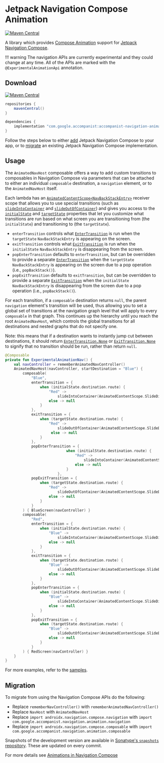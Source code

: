 # Jetpack Navigation Compose Animation

[![Maven Central](https://img.shields.io/maven-central/v/com.google.accompanist/accompanist-navigation-animation)](https://search.maven.org/search?q=g:com.google.accompanist)

A library which provides [Compose Animation](https://developer.android.com/jetpack/compose/animation) support for [Jetpack Navigation Compose](https://developer.android.com/jetpack/compose/navigation).

!!! warning
    The navigation APIs are currently experimental and they could change at any time.
    All of the APIs are marked with the `@ExperimentalAnimationApi` annotation.


## Download

[![Maven Central](https://img.shields.io/maven-central/v/com.google.accompanist/accompanist-navigation-animation)](https://search.maven.org/search?q=g:com.google.accompanist)

```groovy
repositories {
    mavenCentral()
}

dependencies {
    implementation "com.google.accompanist:accompanist-navigation-animation:<version>"
}
```

Follow the steps below to either [add](#usage) Jetpack Navigation Compose to your app, or to [migrate](#migration) an existing Jetpack Navigation Compose implementation.

## Usage

The `AnimatedNavHost` composable offers a way to add custom transitions to composables in
Navigation Compose via parameters that can be attached to either an individual `composable`
destination, a `navigation` element, or to the `AnimatedNavHost` itself.

Each lambda has an [`AnimatedContentScope<NavBackStackEntry>`](https://developer.android.com/reference/kotlin/androidx/compose/animation/AnimatedContentScope) receiver scope that allows you to use special transitions (such as [`slideIntoContainer`](https://developer.android.com/reference/kotlin/androidx/compose/animation/AnimatedContentScope#slideIntoContainer(androidx.compose.animation.AnimatedContentScope.SlideDirection,androidx.compose.animation.core.FiniteAnimationSpec,kotlin.Function1)) and [`slideOutOfContainer`](https://developer.android.com/reference/kotlin/androidx/compose/animation/AnimatedContentScope#slideOutOfContainer(androidx.compose.animation.AnimatedContentScope.SlideDirection,androidx.compose.animation.core.FiniteAnimationSpec,kotlin.Function1))) and gives you access to the [`initialState`](https://developer.android.com/reference/kotlin/androidx/compose/animation/AnimatedContentScope#initialState()) and [`targetState`](https://developer.android.com/reference/kotlin/androidx/compose/animation/AnimatedContentScope#targetState()) properties that let you customize what transitions are run based on what screen you are transitioning from (the `initialState`) and transitioning to (the `targetState`). 

- `enterTransition` controls what [`EnterTransition`](https://developer.android.com/reference/kotlin/androidx/compose/animation/EnterTransition.html) is run when the `targetState` `NavBackStackEntry` is appearing on the screen.
- `exitTransition` controls what [`ExitTransition`](https://developer.android.com/reference/kotlin/androidx/compose/animation/ExitTransition) is run when the `initialState` `NavBackStackEntry` is disappearing from the screen.
- `popEnterTransition` defaults to `enterTransition`, but can be overridden to provide a separate [`EnterTransition`](https://developer.android.com/reference/kotlin/androidx/compose/animation/EnterTransition.html) when the `targetState` `NavBackStackEntry` is appearing on the screen due to a pop operation (i.e., `popBackStack()`).
- `popExitTransition` defaults to `exitTransition`, but can be overridden to provide a separate [`ExitTransition`](https://developer.android.com/reference/kotlin/androidx/compose/animation/ExitTransition) when the `initialState` `NavBackStackEntry` is disappearing from the screen due to a pop operation (i.e., `popBackStack()`).

For each transition, if a `composable` destination returns `null`, the parent `navigation` element's transition will be used, thus allowing you to set a global set of transitions at the navigation graph level that will apply to every `composable` in that graph. This continues up the hierarchy until you reach the root `AnimatedNavHost`, which controls the global transitions for all destinations and nested graphs that do not specify one.

Note: this means that if a destination wants to instantly jump cut between destinations, it should return [`EnterTransition.None`](https://developer.android.com/reference/kotlin/androidx/compose/animation/EnterTransition#None()) or [`ExitTransition.None`](https://developer.android.com/reference/kotlin/androidx/compose/animation/ExitTransition#None()) to signify that no transition should be run, rather than return `null`.

```kotlin
@Composable
private fun ExperimentalAnimationNav() {
    val navController = rememberAnimatedNavController()
    AnimatedNavHost(navController, startDestination = "Blue") {
        composable(
            "Blue",
            enterTransition = {
                when (initialState.destination.route) {
                    "Red" ->
                        slideIntoContainer(AnimatedContentScope.SlideDirection.Left, animationSpec = tween(700))
                    else -> null
                }
            },
            exitTransition = {
                when (targetState.destination.route) {
                    "Red" ->
                        slideOutOfContainer(AnimatedContentScope.SlideDirection.Left, animationSpec = tween(700))
                     else -> null
                }
            },
            popEnterTransition = {
                            when (initialState.destination.route) {
                                "Red" ->
                                    slideIntoContainer(AnimatedContentScope.SlideDirection.Right, animationSpec = tween(700))
                                else -> null
                            }
                        },
            popExitTransition = {
                when (targetState.destination.route) {
                    "Red" ->
                        slideOutOfContainer(AnimatedContentScope.SlideDirection.Right, animationSpec = tween(700))
                    else -> null
                }
            }
        ) { BlueScreen(navController) }
        composable(
            "Red",
            enterTransition = {
                when (initialState.destination.route) {
                    "Blue" ->
                        slideIntoContainer(AnimatedContentScope.SlideDirection.Left, animationSpec = tween(700))
                    else -> null
                }
            },
            exitTransition = {
                when (targetState.destination.route) {
                    "Blue" ->
                        slideOutOfContainer(AnimatedContentScope.SlideDirection.Left, animationSpec = tween(700))
                    else -> null
                }
            },
            popEnterTransition = {
                when (initialState.destination.route) {
                    "Blue" ->
                        slideIntoContainer(AnimatedContentScope.SlideDirection.Right, animationSpec = tween(700))
                    else -> null
                }
            },
            popExitTransition = {
                when (targetState.destination.route) {
                    "Blue" ->
                        slideOutOfContainer(AnimatedContentScope.SlideDirection.Right, animationSpec = tween(700))
                    else -> null
                }
            }
        ) { RedScreen(navController) }
    }
}
```

For more examples, refer to the [samples](https://github.com/google/accompanist/tree/main/sample/src/main/java/com/google/accompanist/sample/navigation/animation).

## Migration

To migrate from using the Navigation Compose APIs do the following:

* Replace `rememberNavController()` with `rememberAnimatedNavController()`
* Replace `NavHost` with `AnimatedNavHost`
* Replace `import androidx.navigation.compose.navigation` with `import com.google.accompanist.navigation.animation.navigation`
* Replace `import androidx.navigation.compose.composable` with `import com.google.accompanist.navigation.animation.composable`

Snapshots of the development version are available in [Sonatype's `snapshots` repository][snap]. These are updated on every commit.

[compose]: https://developer.android.com/jetpack/compose
[snap]: https://oss.sonatype.org/content/repositories/snapshots/com/google/accompanist/accompanist-navigation-animation/

For more details see [Animations in Navigation Compose](https://medium.com/androiddevelopers/animations-in-navigation-compose-36d48870776b)
